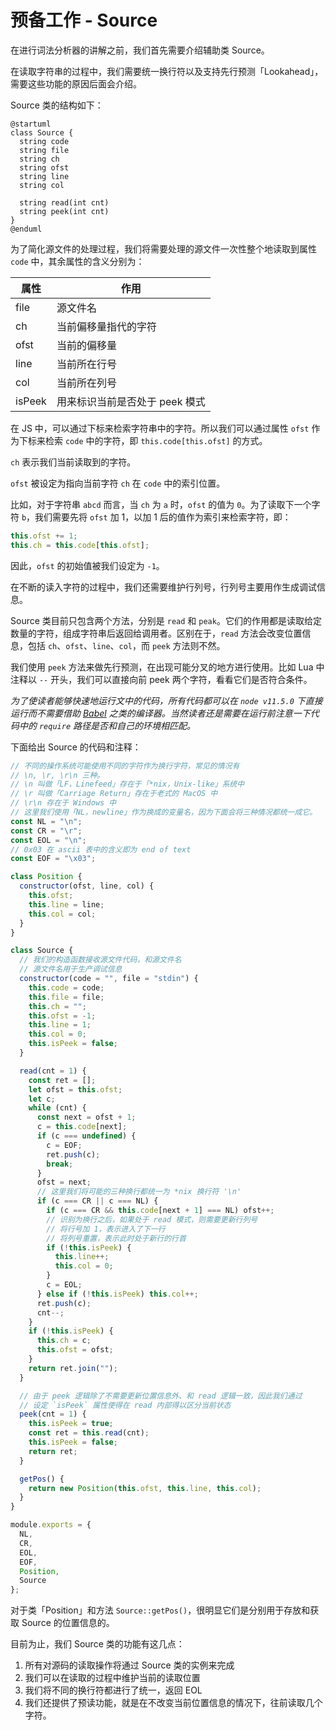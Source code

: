 # 预备工作 - Source

在进行词法分析器的讲解之前，我们首先需要介绍辅助类 Source。

在读取字符串的过程中，我们需要统一换行符以及支持先行预测「Lookahead」，需要这些功能的原因后面会介绍。

Source 类的结构如下：

```plantuml
@startuml
class Source {
  string code 
  string file 
  string ch    
  string ofst  
  string line  
  string col 

  string read(int cnt)
  string peek(int cnt)
}
@enduml
```

为了简化源文件的处理过程，我们将需要处理的源文件一次性整个地读取到属性 `code` 中，其余属性的含义分别为：

属性 | 作用
-----|-----
file | 源文件名
ch | 当前偏移量指代的字符
ofst | 当前的偏移量
line | 当前所在行号
col | 当前所在列号
isPeek | 用来标识当前是否处于 peek 模式

在 JS 中，可以通过下标来检索字符串中的字符。所以我们可以通过属性 `ofst` 作为下标来检索 `code` 中的字符，即 `this.code[this.ofst]` 的方式。

`ch` 表示我们当前读取到的字符。 

`ofst` 被设定为指向当前字符 `ch` 在 `code` 中的索引位置。

比如，对于字符串 `abcd` 而言，当 `ch` 为 `a` 时，`ofst` 的值为 `0`。为了读取下一个字符 `b`，我们需要先将 `ofst` 加 1，以加 1 后的值作为索引来检索字符，即：

```js
this.ofst += 1;
this.ch = this.code[this.ofst];
```

因此，`ofst` 的初始值被我们设定为 `-1`。

在不断的读入字符的过程中，我们还需要维护行列号，行列号主要用作生成调试信息。

Source 类目前只包含两个方法，分别是 `read` 和 `peak`。它们的作用都是读取给定数量的字符，组成字符串后返回给调用者。区别在于，`read` 方法会改变位置信息，包括 `ch`、`ofst`、`line`、`col`，而 `peek` 方法则不然。

我们使用 `peek` 方法来做先行预测，在出现可能分叉的地方进行使用。比如 Lua 中注释以 `--` 开头，我们可以直接向前 peek 两个字符，看看它们是否符合条件。

*为了使读者能够快速地运行文中的代码，所有代码都可以在 `node v11.5.0` 下直接运行而不需要借助 [Babel](https://babeljs.io/) 之类的编译器。当然读者还是需要在运行前注意一下代码中的 `require` 路径是否和自己的环境相匹配。*

下面给出 Source 的代码和注释：

```js
// 不同的操作系统可能使用不同的字符作为换行字符，常见的情况有
// \n, \r, \r\n 三种。
// \n 叫做「LF，Linefeed」存在于「*nix，Unix-like」系统中
// \r 叫做「Carriage Return」存在于老式的 MacOS 中
// \r\n 存在于 Windows 中
// 这里我们使用「NL，newline」作为换成的变量名，因为下面会将三种情况都统一成它。
const NL = "\n";
const CR = "\r";
const EOL = "\n";
// 0x03 在 ascii 表中的含义即为 end of text
const EOF = "\x03";

class Position {
  constructor(ofst, line, col) {
    this.ofst;
    this.line = line;
    this.col = col;
  }
}

class Source {
  // 我们的构造函数接收源文件代码，和源文件名
  // 源文件名用于生产调试信息
  constructor(code = "", file = "stdin") {
    this.code = code;
    this.file = file;
    this.ch = "";
    this.ofst = -1;
    this.line = 1;
    this.col = 0;
    this.isPeek = false;
  }

  read(cnt = 1) {
    const ret = [];
    let ofst = this.ofst;
    let c;
    while (cnt) {
      const next = ofst + 1;
      c = this.code[next];
      if (c === undefined) {
        c = EOF;
        ret.push(c);
        break;
      }
      ofst = next;
      // 这里我们将可能的三种换行都统一为 *nix 换行符 '\n'
      if (c === CR || c === NL) {
        if (c === CR && this.code[next + 1] === NL) ofst++;
        // 识别为换行之后，如果处于 read 模式，则需要更新行列号
        // 将行号加 1，表示进入了下一行
        // 将列号重置，表示此时处于新行的行首
        if (!this.isPeek) {
          this.line++;
          this.col = 0;
        }
        c = EOL;
      } else if (!this.isPeek) this.col++;
      ret.push(c);
      cnt--;
    }
    if (!this.isPeek) {
      this.ch = c;
      this.ofst = ofst;
    }
    return ret.join("");
  }

  // 由于 peek 逻辑除了不需要更新位置信息外、和 read 逻辑一致，因此我们通过
  // 设定 `isPeek` 属性使得在 read 内部得以区分当前状态
  peek(cnt = 1) {
    this.isPeek = true;
    const ret = this.read(cnt);
    this.isPeek = false;
    return ret;
  }

  getPos() {
    return new Position(this.ofst, this.line, this.col);
  }
}

module.exports = {
  NL,
  CR,
  EOL,
  EOF,
  Position,
  Source
};
```

对于类「Position」和方法 `Source::getPos()`，很明显它们是分别用于存放和获取 Source 的位置信息的。

目前为止，我们 Source 类的功能有这几点：

1. 所有对源码的读取操作将通过 Source 类的实例来完成
2. 我们可以在读取的过程中维护当前的读取位置
3. 我们将不同的换行符都进行了统一，返回 EOL
4. 我们还提供了预读功能，就是在不改变当前位置信息的情况下，往前读取几个字符。